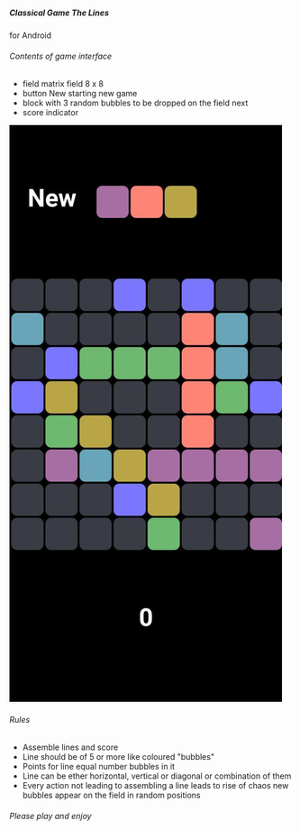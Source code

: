 ##### Classical Game The Lines
for Android
###### Contents of game interface
* field matrix field 8 x 8
* button New starting new game
* block with 3 random bubbles to be dropped on the field next
* score indicator

![game screenshot](./docs/screens/pic2.jpg)

###### Rules
* Assemble lines and score
* Line should be of 5 or more like coloured "bubbles"
* Points for line equal number bubbles in it
* Line can be ether horizontal, vertical or diagonal or combination of them
* Every action not leading to assembling a line leads to rise of chaos
new bubbles appear on the field in random positions

###### Please play and enjoy




